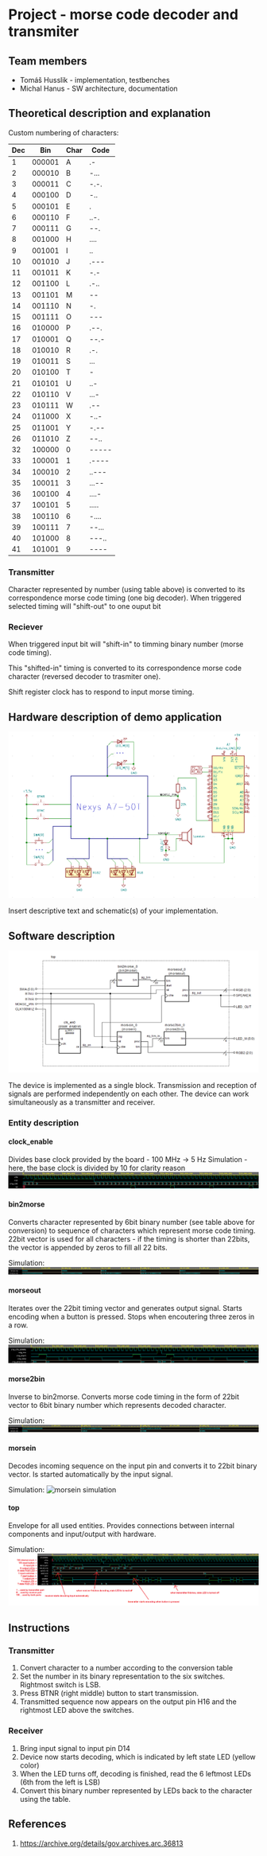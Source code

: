 # Project - morse code decoder and transmiter

## Team members

 - Tomáš Husslik  - implementation, testbenches
 - Michal Hanus   - SW architecture, documentation

## Theoretical description and explanation

Custom numbering of characters:

| Dec |   Bin  | Char |  Code |
| --- | ------ | ---- | ----- |
|   1 | 000001 |   A  | .-    |
|   2 | 000010 |   B  | -...  |
|   3 | 000011 |   C  | -.-.  |
|   4 | 000100 |   D  | -..   |
|   5 | 000101 |   E  | .     |
|   6 | 000110 |   F  | ..-.  |
|   7 | 000111 |   G  | --.   |
|   8 | 001000 |   H  | ....  |
|   9 | 001001 |   I  | ..    |
|  10 | 001010 |   J  | .---  |
|  11 | 001011 |   K  | -.-   |
|  12 | 001100 |   L  | .-..  |
|  13 | 001101 |   M  | --    |
|  14 | 001110 |   N  | -.    |
|  15 | 001111 |   O  | ---   |
|  16 | 010000 |   P  | .--.  |
|  17 | 010001 |   Q  | --.-  |
|  18 | 010010 |   R  | .-.   |
|  19 | 010011 |   S  | ...   |
|  20 | 010100 |   T  | -     |
|  21 | 010101 |   U  | ..-   |
|  22 | 010110 |   V  | ...-  |
|  23 | 010111 |   W  | .--   |
|  24 | 011000 |   X  | -..-  |
|  25 | 011001 |   Y  | -.--  |
|  26 | 011010 |   Z  | --..  |
|  32 | 100000 |   0  | ----- |
|  33 | 100001 |   1  | .---- |
|  34 | 100010 |   2  | ..--- |
|  35 | 100011 |   3  | ...-- |
|  36 | 100100 |   4  | ....- |
|  37 | 100101 |   5  | ..... |
|  38 | 100110 |   6  | -.... |
|  39 | 100111 |   7  | --... |
|  40 | 101000 |   8  | ---.. |
|  41 | 101001 |   9  | ----  |

### Transmitter

Character represented by number (using table above) is converted to its correspondence morse code timing (one big decoder).
When triggered selected timing will "shift-out" to one ouput bit

### Reciever

When triggered input bit will "shift-in" to timming binary number (morse code timing).

This "shifted-in" timing is converted to its correspondence morse code character (reversed decoder to trasmiter one).

Shift register clock has to respond to input morse timing.

## Hardware description of demo application

![schema.png](schema.png)

Insert descriptive text and schematic(s) of your implementation.

## Software description

![Internal schematic](images/schematic.png)

The device is implemented as a single block. Transmission and reception of signals are performed independently on each other. The device can work simultaneously as a transmitter and receiver. 

### Entity description 
#### clock_enable
Divides base clock provided by the board - 100 MHz -> 5 Hz
Simulation - here, the base clock is divided by 10 for clarity reason
![clock enable simulation](images/tb_clock_enable.png)

#### bin2morse

Converts character represented by 6bit binary number (see table above for conversion) to sequence of characters which represent morse code timing. 22bit vector is used for all characters - if the timing is shorter than 22bits, the vector is appended by zeros to fill all 22 bits. 

Simulation:
![bin2morse simulation](images/tb_bin2morse.png)

#### morseout

Iterates over the 22bit timing vector and generates output signal. Starts encoding when a button is pressed. Stops when encoutering three zeros in a row. 

Simulation:
![morseout simulation](images/tb_morseout.png)

#### morse2bin

Inverse to bin2morse. Converts morse code timing in the form of 22bit vector to 6bit binary number which represents decoded character. 

Simulation:
![morse2bin simulation](images/tb_morse2bin.png)

#### morsein

Decodes incoming sequence on the input pin and converts it to 22bit binary vector. Is started automatically by the input signal. 

Simulation:
![morsein simulation](images/tb_morsein.png)

#### top

Envelope for all used entities. Provides connections between internal components and input/output with hardware. 

Simulation:
![top entity simulation](images/tb_top_desc.png)

## Instructions

### Transmitter
1. Convert character to a number according to the conversion table
2. Set the number in its binary representation to the six switches. Rightmost switch is LSB.
3. Press BTNR (right middle) button to start transmission.
4. Transmitted sequence now appears on the output pin H16 and the rightmost LED above the switches. 

### Receiver

1. Bring input signal to input pin D14
2. Device now starts decoding, which is indicated by left state LED (yellow color)
3. When the LED turns off, decoding is finished, read the 6 leftmost LEDs (6th from the left is LSB)
4. Convert this binary number represented by LEDs back to the character using the table. 

## References

1. https://archive.org/details/gov.archives.arc.36813